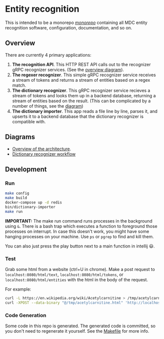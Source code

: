 # Entity recognition

This is intended to be a monorepo [*monorepo*](https://www.atlassian.com/git/tutorials/monorepos) containing all MDC entity recognition software, configuration, documentation, and so on.

## Overview
There are currently 4 primary applications:
1. **The recognition API**. This HTTP REST API calls out to the recognizer gRPC recognizer services. (See the [overview diagram](#diagrams)).
2. **The regexer recognizer**. This simple gRPC recognizer service receives a stream of tokens and returns a stream of entities based on a regex match.
3. **The dictionary recognizer**. This gRPC recognizer service recieves a stream of tokens and looks them up in a backend database, returning a stream of entities based on the result. (This can be complicated by a number of things, see the [diagram](#diagrams))
4. **The dictionary importer**. This app reads a file line by line, parses it, and upserts it to a backend database that the dictionary recognizer is compatible with.
## Diagrams
* [Overview of the architecture](https://lucid.app/lucidchart/1598c66b-ddb5-486c-a706-5d8a44f07220/edit?page=0_0#).
* [Dictionary recognizer workflow](https://lucid.app/lucidchart/899a175a-a933-4f8d-9b4f-ff6d93f72896/edit?beaconFlowId=CD8D681A5455AD49&page=0_0#)

## Development
### Run
```bash
make config
make build
docker-compose up -d redis
bin/dictionary-importer
make run
```
**IMPORTANT:** The make run command runs processes in the background using `&`. There is a bash trap which executes a function to foreground those processes on interrupt. In case this doesn't work, you might have some hanging processes on your machine. Use `ps` or `pgrep` to find and kill them.


You can also just press the play button next to a main function in intellij :smiley:.
### Test
Grab some html from a website (ctrl+U in chrome). Make a post request to `localhost:8080/html/text`, `localhost:8080/html/tokens`, or `localhost:8080/html/entities` with the html in the body of the request.

For example:
```bash
curl -L https://en.wikipedia.org/wiki/Acetylcarnitine > /tmp/acetylcarnitine.html
curl -XPOST --data-binary "@/tmp/acetylcarnitine.html" 'http://localhost:8080/html/entities'
```

### Code Generation
Some code in this repo is generated. The generated code is committed, so you don't need to regenerate it yourself. See the [Makefile](Makefile) for more info.